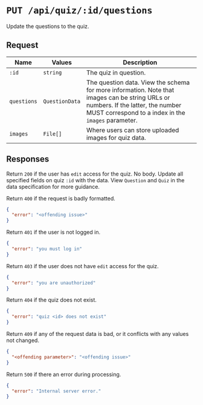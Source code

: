 # `PUT /api/quiz/:id/questions`

Update the questions to the quiz.

## Request

| Name | Values | Description |
|-|-|-|
| `:id` | `string` | The quiz in question. |
| `questions` | `QuestionData` | The question data. View the schema for more information. Note that images can be string URLs or numbers. If the latter, the number MUST correspond to a index in the `images` parameter. |
| `images` | `File[]` | Where users can store uploaded images for quiz data. |

## Responses

Return `200` if the user has `edit` access for the quiz. No body. Update all specified fields on quiz `:id` with the data. View `Question` and `Quiz` in the data specification for more guidance.

Return `400` if the request is badly formatted.

```json
{
  "error": "<offending issue>"
}
```

Return `401` if the user is not logged in.

```json
{
  "error": "you must log in"
}
```

Return `403` if the user does not have `edit` access for the quiz.

```json
{
  "error": "you are unauthorized"
}
```

Return `404` if the quiz does not exist.

```json
{
  "error": "quiz <id> does not exist"
}
```

Return `409` if any of the request data is bad, or it conflicts with any values not changed.

```json
{
  "<offending parameter>": "<offending issue>"
}
```

Return `500` if there an error during processing.

```json
{
  "error": "Internal server error."
}
```